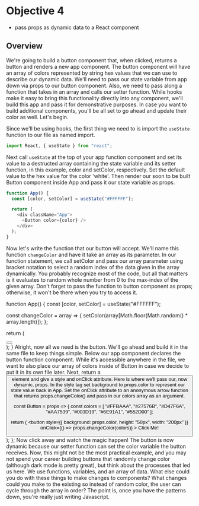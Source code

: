 # Objective 4 

- pass props as dynamic data to a React component


## Overview
We're going to build a button component that, when clicked, returns a button and renders a new app component. The button component will have an array of colors represented by string hex values that we can use to describe our dynamic data. We'll need to pass our state variable from app down via props to our button component. Also, we need to pass along a function that takes in an array and calls our setter function. While hooks make it easy to bring this functionality directly into any component, we'll build this app and pass it for demonstrative purposes. In case you want to build additional components, you'll be all set to go ahead and update their color as well. Let's begin.

Since we'll be using hooks, the first thing we need to is import the `useState` function to our file as named import.

```js
import React, { useState } from "react";
```

Next call `useState` at the top of your app function component and set its value to a destructed array containing the state variable and its setter function, in this example, color and setColor, respectively. Set the default value to the hex value for the color 'white'. Then render our soon to be built Button component inside App and pass it our state variable as props.

```js
function App() {
  const [color, setColor] = useState("#FFFFFF");

  return (
    <div className="App">
      <Button color={color} />
    </div>
  );
}
```

Now let's write the function that our button will accept. We'll name this function `changeColor` and have it take an array as its parameter. In our function statement, we call setColor and pass our array parameter using bracket notation to select a random index of the data given in the array dynamically. You probably recognize most of the code, but all that matters is it evaluates to random whole number from 0 to the max-index of the given array. Don't forget to pass the function to button component as props; otherwise, it won't be there when you try to access it.

function App() {
  const [color, setColor] = useState("#FFFFFF");

  const changeColor = array => {
    setColor(array[Math.floor(Math.random() * array.length)]);
  };

  return (
    <div className="App">
      <Button color={color} changeColor={changeColor} />
    </div>
  );
}
Alright, now all we need is the button. We'll go ahead and build it in the same file to keep things simple. Below our app component declares the button function component. While it's accessible anywhere in the file, we want to also place our array of colors inside of Button in case we decide to put it in its own file later. Next, return a <button> element and give a style and onClick attribute. Here is where we'll pass our, now dynamic, props. In the style tag set background to props.color to represent our state value back in App. Set the onClick attribute to an anonymous arrow function that returns props.changeColor() and pass in our colors array as an argument.

const Button = props => {
  const colors = [
    "#FFBAAA",
    "#27576B",
    "#D47F6A",
    "#AA7539",
    "#003D19",
    "#6E91A1",
    "#552D00"
  ];

  return (
    <button
      style={{ background: props.color, height: "50px", width: "200px" }}
      onClick={() => props.changeColor(colors)}
    >
      Click Me!
    </button>
  );
};
Now click away and watch the magic happen! The button is now dynamic because our setter function can set the color variable the button receives. Now, this might not be the most practical example, and you may not spend your career building buttons that randomly change color (although dark mode is pretty great), but think about the processes that led us here. We use functions, variables, and an array of data. What else could you do with these things to make changes to components? What changes could you make to the existing so instead of random color, the user can cycle through the array in order? The point is, once you have the patterns down, you're really just writing Javascript.